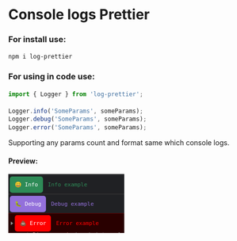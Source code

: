 # Console logs Prettier

### For install use:

    npm i log-prettier

### For using in code use:

```js
import { Logger } from 'log-prettier';

Logger.info('SomeParams', someParams);
Logger.debug('SomeParams', someParams);
Logger.error('SomeParams', someParams);
```

Supporting any params count and format same which console logs.

#### Preview:

![alt text](./example.png?raw=true)
